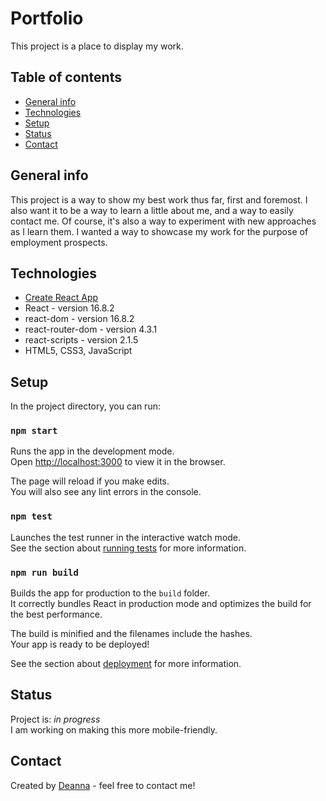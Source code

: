 # Portfolio

This project is a place to display my work.

## Table of contents

- [General info](#general-info)
- [Technologies](#technologies)
- [Setup](#setup)
- [Status](#status)
- [Contact](#contact)

## General info

This project is a way to show my best work thus far, first and foremost. I also want it to be a way to learn a little about me, and a way to easily contact me. Of course, it's also a way to experiment with new approaches as I learn them. I wanted a way to showcase my work for the purpose of employment prospects.

## Technologies

- [Create React App](https://github.com/facebook/create-react-app)
- React - version 16.8.2
- react-dom - version 16.8.2
- react-router-dom - version 4.3.1
- react-scripts - version 2.1.5
- HTML5, CSS3, JavaScript

## Setup

In the project directory, you can run:

### `npm start`

Runs the app in the development mode.<br>
Open [http://localhost:3000](http://localhost:3000) to view it in the browser.

The page will reload if you make edits.<br>
You will also see any lint errors in the console.

### `npm test`

Launches the test runner in the interactive watch mode.<br>
See the section about [running tests](https://facebook.github.io/create-react-app/docs/running-tests) for more information.

### `npm run build`

Builds the app for production to the `build` folder.<br>
It correctly bundles React in production mode and optimizes the build for the best performance.

The build is minified and the filenames include the hashes.<br>
Your app is ready to be deployed!

See the section about [deployment](https://facebook.github.io/create-react-app/docs/deployment) for more information.

## Status

Project is: _in progress_ <br>
I am working on making this more mobile-friendly.

## Contact

Created by [Deanna](https://twitter.com/deannathedev) - feel free to contact me!
